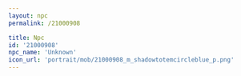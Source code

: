 ```yaml
---
layout: npc
permalink: /21000908

title: Npc
id: '21000908'
npc_name: 'Unknown'
icon_url: 'portrait/mob/21000908_m_shadowtotemcircleblue_p.png'
---
```


